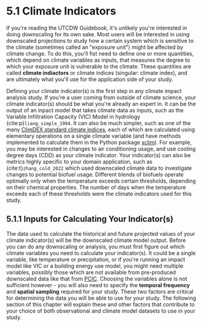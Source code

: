 # 5.1 Climate Indicators

If you're reading the UTCDW Guidebook, it's unlikely you're interested in doing downscaling for its own sake. Most users will be interested in using downscaled projections to study how a certain system which is sensitive to the climate (sometimes called an "exposure unit") might be affected by climate change. To do this, you'll fist need to define one or more quantities, which depend on climate variables as inputs, that measures the degree to which your exposure unit is vulnerable to the climate. These quantities are called **climate indiactors** or climate indices (singular: climate index), and are ultimately what you'll use for the application side of your study. 

Defining your climate indicator(s) is the first step in any climate impact analysis study. If you're a user coming from outside of climate science, your climate indicator(s) should be what you're already an expert in. It can be the output of an inpact model that takes climate data as inputs, such as the Variable Infiltration Capacity (VIC) Model in hydrology {cite:p}`liang_simple_1994`. It can also be much simpler, such as one of the many [ClimDEX standard climate indices](https://www.climdex.org/learn/indices/), each of which are calculated using elementary operations on a single climate variable (and have methods implemented to calculate them in the Python package [xclim](https://xclim.readthedocs.io/en/stable/indices.html)). For example, you may be interested in changes to air conditioning usage, and use cooling degree days (CDD) as your climate indicator. Your indicator(s) can also be metrics highly specific to your domain application, such as {cite:t}`zhang_cold_2022` which used downscaled climate data to investigate changes to potential biofuel usage. Different blends of biofuels operate optimally only when the temperature exceeds certain thresholds, depending on their chemical properties. The number of days when the temperature exceeds each of these thresholds were the climate indicators used for this study.

## 5.1.1 Inputs for Calculating Your Indicator(s)

The data used to calculate the historical and future projected values of your climate indicator(s) will be the downscaled climate model output. Before you can do any downscaling or analysis, you must first figure out which climate variables you need to calculate your indicator(s). It could be a single variable, like temperature or precipitation, or if you're running an impact model like VIC or a building energy use model, you might need multiple variables, possibly those which are not available from pre-produced downscaled data like that from [PCIC](https://pacificclimate.org/data/statistically-downscaled-climate-scenarios). Choosing the variables alone is not sufficient however - you will also need to specify the **temporal frequency** and **spatial sampling** required for your study. These two factors are critical for determining the data you will be able to use for your study. The following section of this chapter will explain these and other factors that contribute to your choice of both observational and climate model datasets to use in your study.

